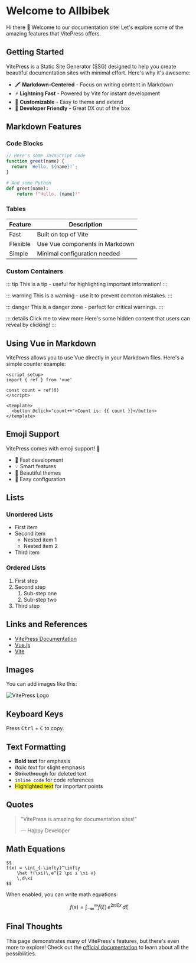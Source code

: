 # <span class="title">Welcome to Allbibek</span>

Hi there 👋 Welcome to our documentation site! Let's explore some of the amazing features that VitePress offers.

## <span class="subtitle">Getting Started</span>

VitePress is a Static Site Generator (SSG) designed to help you create beautiful documentation sites with minimal effort. Here's why it's awesome:

- 🖍 **Markdown-Centered** - Focus on writing content in Markdown
- ⚡ **Lightning Fast** - Powered by Vite for instant development
- 🎨 **Customizable** - Easy to theme and extend
- 🔧 **Developer Friendly** - Great DX out of the box

## <span class="subtitle">Markdown Features</span>

### Code Blocks

```js
// Here's some JavaScript code
function greet(name) {
  return `Hello, ${name}!`;
}
```

```python
# And some Python
def greet(name):
    return f"Hello, {name}!"
```

### Tables

| Feature   | Description                      |
|-----------|----------------------------------|
| Fast      | Built on top of Vite            |
| Flexible  | Use Vue components in Markdown  |
| Simple    | Minimal configuration needed    |

### Custom Containers

::: tip
This is a tip - useful for highlighting important information!
:::

::: warning
This is a warning - use it to prevent common mistakes.
:::

::: danger
This is a danger zone - perfect for critical warnings.
:::

::: details Click me to view more
Here's some hidden content that users can reveal by clicking!
:::

## <span class="subtitle">Using Vue in Markdown</span>

VitePress allows you to use Vue directly in your Markdown files. Here's a simple counter example:

```vue
<script setup>
import { ref } from 'vue'

const count = ref(0)
</script>

<template>
  <button @click="count++">Count is: {{ count }}</button>
</template>
```

## <span class="subtitle">Emoji Support</span>

VitePress comes with emoji support! 🎉

- 🚀 Fast development
- 💡 Smart features
- 🎨 Beautiful themes
- 🔧 Easy configuration

## <span class="subtitle">Lists</span>

### Unordered Lists

- First item
- Second item
  - Nested item 1
  - Nested item 2
- Third item

### Ordered Lists

1. First step
2. Second step
   1. Sub-step one
   2. Sub-step two
3. Third step

## <span class="subtitle">Links and References</span>

- [VitePress Documentation](https://vitepress.dev/)
- [Vue.js](https://vuejs.org/)
- [Vite](https://vitejs.dev/)

## <span class="subtitle">Images</span>

You can add images like this:

![VitePress Logo](https://vitepress.dev/vitepress-logo-large.webp)

## <span class="subtitle">Keyboard Keys</span>

Press <kbd>Ctrl</kbd> + <kbd>C</kbd> to copy.

## <span class="subtitle">Text Formatting</span>

- **Bold text** for emphasis
- *Italic text* for slight emphasis
- ~~Strikethrough~~ for deleted text
- `inline code` for code references
- <mark>Highlighted text</mark> for important points

## <span class="subtitle">Quotes</span>

> "VitePress is amazing for documentation sites!"
> 
> — Happy Developer

## <span class="subtitle">Math Equations</span>

```
$$
f(x) = \int_{-\infty}^\infty
    \hat f(\xi)\,e^{2 \pi i \xi x}
    \,d\xi
$$
```
When enabled, you can write math equations:

$$
f(x) = \int_{-\infty}^\infty
    \hat f(\xi)\,e^{2 \pi i \xi x}
    \,d\xi
$$

## <span class="subtitle">Final Thoughts</span>

This page demonstrates many of VitePress's features, but there's even more to explore! Check out the [official documentation](https://vitepress.dev/) to learn about all the possibilities.
